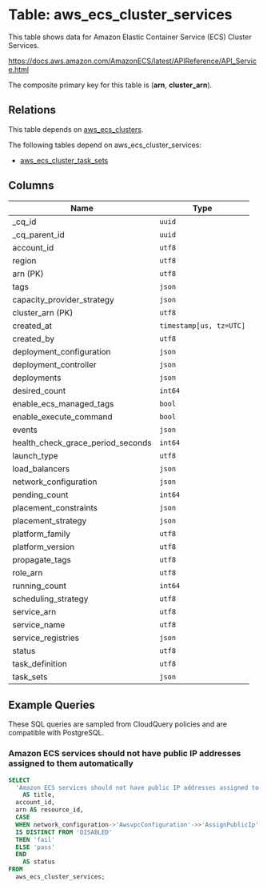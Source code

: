 # Table: aws_ecs_cluster_services

This table shows data for Amazon Elastic Container Service (ECS) Cluster Services.

https://docs.aws.amazon.com/AmazonECS/latest/APIReference/API_Service.html

The composite primary key for this table is (**arn**, **cluster_arn**).

## Relations

This table depends on [aws_ecs_clusters](aws_ecs_clusters).

The following tables depend on aws_ecs_cluster_services:
  - [aws_ecs_cluster_task_sets](aws_ecs_cluster_task_sets)

## Columns

| Name          | Type          |
| ------------- | ------------- |
|_cq_id|`uuid`|
|_cq_parent_id|`uuid`|
|account_id|`utf8`|
|region|`utf8`|
|arn (PK)|`utf8`|
|tags|`json`|
|capacity_provider_strategy|`json`|
|cluster_arn (PK)|`utf8`|
|created_at|`timestamp[us, tz=UTC]`|
|created_by|`utf8`|
|deployment_configuration|`json`|
|deployment_controller|`json`|
|deployments|`json`|
|desired_count|`int64`|
|enable_ecs_managed_tags|`bool`|
|enable_execute_command|`bool`|
|events|`json`|
|health_check_grace_period_seconds|`int64`|
|launch_type|`utf8`|
|load_balancers|`json`|
|network_configuration|`json`|
|pending_count|`int64`|
|placement_constraints|`json`|
|placement_strategy|`json`|
|platform_family|`utf8`|
|platform_version|`utf8`|
|propagate_tags|`utf8`|
|role_arn|`utf8`|
|running_count|`int64`|
|scheduling_strategy|`utf8`|
|service_arn|`utf8`|
|service_name|`utf8`|
|service_registries|`json`|
|status|`utf8`|
|task_definition|`utf8`|
|task_sets|`json`|

## Example Queries

These SQL queries are sampled from CloudQuery policies and are compatible with PostgreSQL.

### Amazon ECS services should not have public IP addresses assigned to them automatically

```sql
SELECT
  'Amazon ECS services should not have public IP addresses assigned to them automatically'
    AS title,
  account_id,
  arn AS resource_id,
  CASE
  WHEN network_configuration->'AwsvpcConfiguration'->>'AssignPublicIp'
  IS DISTINCT FROM 'DISABLED'
  THEN 'fail'
  ELSE 'pass'
  END
    AS status
FROM
  aws_ecs_cluster_services;
```



